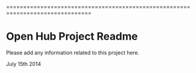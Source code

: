 ===============================================================================

Open Hub Project Readme 
===============================================================================

Please add any information related to this project here.

July 15th 2014




